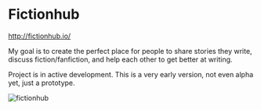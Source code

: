 # Fictionhub


<!-- [![Join the chat at https://gitter.im/raymestalez/fictionhub](https://badges.gitter.im/Join%20Chat.svg)](https://gitter.im/raymestalez/fictionhub?utm_source=badge&utm_medium=badge&utm_campaign=pr-badge&utm_content=badge) -->

http://fictionhub.io/

My goal is to create the perfect place for people to share stories they write, discuss fiction/fanfiction, and help each other to get better at writing.

Project is in active development. This is a very early version, not even alpha yet, just a prototype.

![fictionhub](https://raw.githubusercontent.com/raymestalez/fictionhub/master/fictionhub/static/img/fictionhub3_small.png)

<!-- # To Contributors -->
<!-- If you want to contribute to this project and make it more awesome, here's what you can do: -->

<!-- - First and foremost - feedback, ideas, and bug reports. -->
<!--   At this point I'm actively refactoring code, so it will be hard to make a meaningful contribution on the backend, but you can use the website and write me your thoughts about it or suggest new features to raymestalez@gmail.com - I will be very grateful =) -->
<!-- - If you are a javascript person - consider forking [this editor](https://github.com/lepture/editor) and figuring out how to make it work well on mobile. -->

<!-- 
# To-Do

[Major cleanup](https://gist.github.com/raymestalez/4710ae5b406bf1216199).  
The most basic features are done, now - refactoring and cleaning the code according to PEP8 and 2 Scoops of Django.


# Upcoming Features

- [Minor improvements](https://gist.github.com/raymestalez/890f98d47401431defbc)
- RSS
  - Proper rss/atom feed for a story.
  - RSS of all stories.
- Import
  - Import RSS feeds
    - Full text import from wordpress feeds?
    - convert html to markdown
  - Import from fanfiction.net
    - Regularly update some stories.
  - Dropbox import:
      - Convenient way to authorize dropbox from preferences.
      - Look into directories, search within, directory name = hub
      - Changing titles
      - Deleting deleted files.  
        when slug doesn't exit?
  - Convenient manual import?
    - Paste preformatted text?
- REST API

&nbsp;

- Stats and metrics
  - Top users. Most active, by words/week, by karma, by views, etc.
- ePub/PDF export.
  html and markdown too?
- Wiki
  Edit history.
- Writing Prompts
  - with reddit reposting?
- Challenges
  - with reddit reposting? to /r/rational weekly challenges.

[Content](https://gist.github.com/raymestalez/4f27da8e0e03e52e1885)

## Future

- Search
  - Superior search engine.
	(now just using query to find matching text)
  - Filtering by hubs - union/intersection/exclude options.
	(search for stories containing all the hubs or any one of the hubs)
	with circle icons.
  - By author/date/length/rating/etc.
  - When there's too much hubs - search/filter hubs in the sidebar.
- Recommendation engine.
    - top-rated stories by all users that gave 5 stars to a particular story?
 -->
<!--
- Store
  Brainstorm and discuss with community,
  decide on the best model, profitable to authors, convenient to readers:
	- Monthly subscription to all paid stories like on apple music?  
	  readers get access to everything for ~$10/mo,  
	  authors get rewarded in proportion to how much their stories have been read?
	- "Paid channels", subscribe to all author's updates? - meh
	- Micropayments? - meh
	- Ebook store?
    - Patreon kind of model? - meh
    - What else?
-->

&nbsp;

<!-- - [Maybe](https://gist.github.com/raymestalez/8252dfa470857c3c6764) -->
